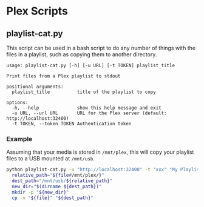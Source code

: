 # Plex Scripts

## playlist-cat.py

This script can be used in a bash script to do any number of things with the files in a playlist, such as copying them to another directory.

```
usage: playlist-cat.py [-h] [-u URL] [-t TOKEN] playlist_title

Print files from a Plex playlist to stdout

positional arguments:
  playlist_title          title of the playlist to copy

options:
  -h, --help              show this help message and exit
  -u URL, --url URL       URL for the Plex server (default: http://localhost:32400)
  -t TOKEN, --token TOKEN Authentication token
```

### Example

Assuming that your media is stored in `/mnt/plex`, this will copy your playlist files to a USB mounted at `/mnt/usb`.

```bash
python playlist-cat.py -u "http://localhost:32400" -t "xxx" "My Playlist" | while read file; do
  relative_path="${file#/mnt/plex/}"
  dest_path="/mnt/usb/${relative_path}"
  new_dir="$(dirname ${dest_path})"
  mkdir -p "${new_dir}"
  cp -v "${file}" "${dest_path}"
```

